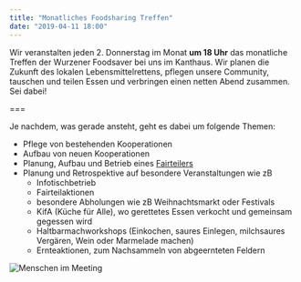 ```yaml
---
title: "Monatliches Foodsharing Treffen"
date: "2019-04-11 18:00"
---
```


Wir veranstalten jeden 2. Donnerstag im Monat **um 18 Uhr** das monatliche Treffen der Wurzener Foodsaver bei uns im Kanthaus. Wir planen die Zukunft des lokalen Lebensmittelrettens, pflegen unsere Community, tauschen und teilen Essen und verbringen einen netten Abend zusammen. Sei dabei!

===

Je nachdem, was gerade ansteht, geht es dabei um folgende Themen:
- Pflege von bestehenden Kooperationen
- Aufbau von neuen Kooperationen
- Planung, Aufbau und Betrieb eines [Fairteilers](https://wiki.foodsharing.de/Fair-Teiler)
- Planung und Retrospektive auf besondere Veranstaltungen wie zB
  - Infotischbetrieb
  - Fairteilaktionen
  - besondere Abholungen wie zB Weihnachtsmarkt oder Festivals
  - KifA (Küche für Alle), wo gerettetes Essen verkocht und gemeinsam gegessen wird
  - Haltbarmachworkshops (Einkochen, saures Einlegen, milchsaures Vergären, Wein oder Marmelade machen)
  - Ernteaktionen, zum Nachsammeln von abgeernteten Feldern

![Menschen im Meeting](/pics/morningMeeting_cropped.jpg)
